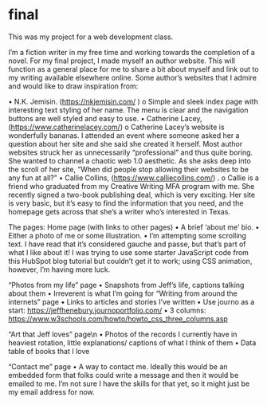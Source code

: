 # final

This was my project for a web development class.

I’m a fiction writer in my free time and working towards the completion of a novel.  For my final project, I made myself an author website. This will function as a general place for me to share a bit about myself and link out to my writing available elsewhere online. 
Some author’s websites that I admire and would like to draw inspiration from:

•	N.K. Jemisin. (https://nkjemisin.com/ )
o	Simple and sleek index page with interesting text styling of her name. The menu is clear and the navigation buttons are well styled and easy to use.
•	Catherine Lacey, (https://www.catherinelacey.com/)
o	 Catherine Lacey’s website is wonderfully bananas. I attended an event where someone asked her a question about her site and she said she created it herself. Most author websites struck her as unnecessarily “professional” and thus quite boring. She wanted to channel a chaotic web 1.0 aesthetic.   As she asks deep into the scroll of her site, “When did people stop allowing their websites to be any fun at all?”
•	Callie Collins, (https://www.calliecollins.com/) . 
o	Callie is a friend who graduated from my Creative Writing MFA program with me. She recently signed a two-book publishing deal, which is very exciting. Her site is very basic, but it’s easy to find the information that you need, and the homepage gets across that she’s a writer who’s interested in Texas.

The pages:
Home page (with links to other pages)
•	A brief ‘about me’ bio.
•	Either a photo of me or some illustration.
•	I’m attempting some scrolling text. I have read that it’s considered gauche and passe, but that’s part of what I like about it! I was trying to use some starter JavaScript code from this HubSpot blog tutorial but couldn’t get it to work; using CSS animation, however, I’m having more luck.

“Photos from my life” page
•	Snapshots from Jeff’s life, captions talking about them
•	Irreverent is what I’m going for
“Writing from around the internets” page
•	Links to articles and stories I’ve written
•	Use journo as a start: https://jeffhenebury.journoportfolio.com/ 
•	3 columns: https://www.w3schools.com/howto/howto_css_three_columns.asp 

“Art that Jeff loves” page\n
•	Photos of the records I currently have in heaviest rotation, little explanations/ captions of what I think of them
•	Data table of books that I love

“Contact me” page
•	A way to contact me. Ideally this would be an embedded form that folks could write a message and then it would be emailed to me. I’m not sure I have the skills for that yet, so it might just be my email address for now.
